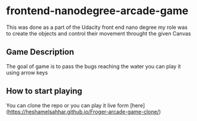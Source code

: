 frontend-nanodegree-arcade-game
===============================

This was done as a part of the Udacity front end nano degree my role was to create the objects and control their movement throught the given Canvas 
## Game Description
The goal of game is to pass the bugs reaching the water you can play it using arrow keys 
## How to start playing
You can clone the repo or you can play it live form [here] (https://heshamelsahhar.github.io/Froger-arcade-game-clone/)
